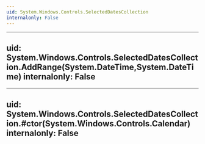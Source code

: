 ```yaml
---
uid: System.Windows.Controls.SelectedDatesCollection
internalonly: False
---
```


---
uid: System.Windows.Controls.SelectedDatesCollection.AddRange(System.DateTime,System.DateTime)
internalonly: False
---

---
uid: System.Windows.Controls.SelectedDatesCollection.#ctor(System.Windows.Controls.Calendar)
internalonly: False
---
